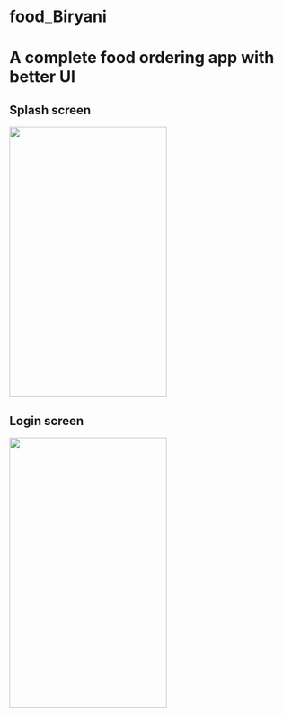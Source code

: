 # food_Biryani
<h1> A complete food ordering app with better UI </h1>

<h2> Splash screen </h2>
<img src="https://user-images.githubusercontent.com/83058841/123978441-7b9fc480-d9dd-11eb-99b0-fa37755cb9be.png" width="280" height="480">

<h2> Login screen </h2>

<img src="https://user-images.githubusercontent.com/83058841/123978156-42ffeb00-d9dd-11eb-87cc-5f2b00e09310.png" width="280" height="480">

